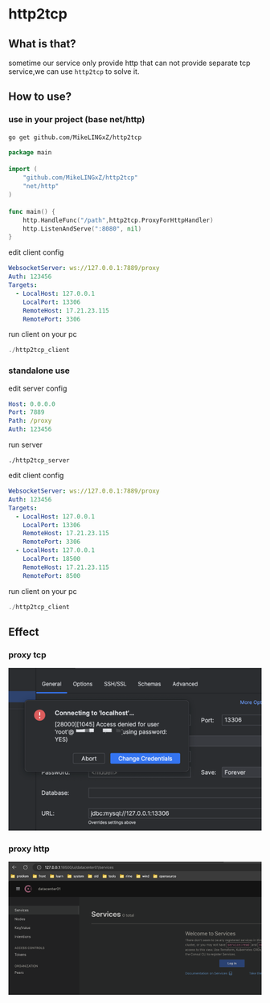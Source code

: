 # http2tcp

## What is that?
sometime our service only provide http that can not provide separate tcp service,we can use `http2tcp` to solve it.  



## How to use?
### use in your project (base net/http)
```shell
go get github.com/MikeLINGxZ/http2tcp
```
```go
package main

import (
	"github.com/MikeLINGxZ/http2tcp"
	"net/http"
)

func main() {
    http.HandleFunc("/path",http2tcp.ProxyForHttpHandler)
	http.ListenAndServe(":8080", nil)
}
```
edit client config
```yaml
WebsocketServer: ws://127.0.0.1:7889/proxy
Auth: 123456
Targets:
  - LocalHost: 127.0.0.1
    LocalPort: 13306
    RemoteHost: 17.21.23.115
    RemotePort: 3306
```
run client on your pc
```go
./http2tcp_client
```

### standalone use
edit server config
```yaml
Host: 0.0.0.0
Port: 7889
Path: /proxy
Auth: 123456
```
run server
```shell
./http2tcp_server
```
edit client config
```yaml
WebsocketServer: ws://127.0.0.1:7889/proxy
Auth: 123456
Targets:
  - LocalHost: 127.0.0.1
    LocalPort: 13306
    RemoteHost: 17.21.23.115
    RemotePort: 3306
  - LocalHost: 127.0.0.1
    LocalPort: 18500
    RemoteHost: 17.21.23.115
    RemotePort: 8500
```
run client on your pc
```go
./http2tcp_client
```

## Effect
### proxy tcp
![img.png](img.png) 
### proxy http
![img_1.png](img_1.png)
